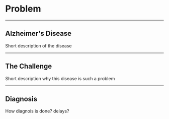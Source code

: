 # Problem

---

## Alzheimer's Disease

Short description of the disease

---

## The Challenge

Short description why this disease is such a problem

---

## Diagnosis

How diagnois is done? delays?
